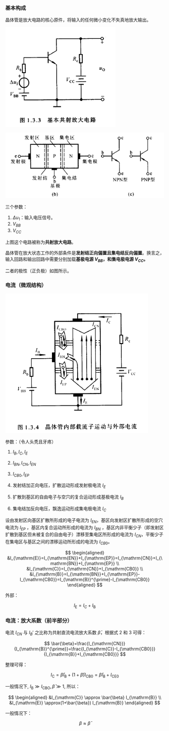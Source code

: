 ### 基本构成

晶体管是放大电路的核心原件，将输入的任何微小变化不失真地放大输出。

![image.png](assets/image-20211116083433-dsd8xf1.png)

![image.png](assets/image-20211116084548-tt07xm9.png "（复习：三极管的结构）")

三个参数：

1. $\Delta u_1$：输入电压信号。
2. $V_{BB}$
3. $V_{CC}$

上图这个电路被称为**共射放大电路**。

晶体管在放大状态工作的外部条件是**发射结正向偏置且集电结反向偏置**。换言之，输入回路和输出回路中需要分别加载**基极电源 $V_{BB}$，和集电极电源 $V_{CC}$。**

二者的极性（正负极）如图所示。

### 电流（微观结构）

![image.png](assets/image-20211116084813-sgc18h1.png)

参数：（令人头秃且牙疼）

1. $I_B, I_C, I_E$
2. $I_{BN}, I_{CN}, I_{EN}$
3. $I_{CB0}, I_{EP}$


1. 发射结加正向电压，扩散运动形成发射极电流 $I_E$
2. 扩散到基区的自由电子与空穴的复合运动形成基极电流 $I_B$
3. 集电结加反向电压，飘逸运动形成集电极电流 $I_C$


设由发射区向基区扩散所形成的电子电流为 $I_{EN}$，基区向发射区扩散所形成的空穴电流为 $I_{EP}$ ，基区内复合运动所形成的电流为 $I_{BN}$ ，基区内非平衡少子（即发射区扩散到基区但未被复合的自由电子）漂移至集电区所形成的电流为 $I_{CN}$，平衡少子在集电区与基区之间的漂移运动所形成的电流为 $I_{CB0}$。

$$
\begin{aligned}
&I_{\mathrm{E}}=I_{\mathrm{EN}}+I_{\mathrm{EP}}=I_{\mathrm{CN}}+I_{\mathrm{BN}}+I_{\mathrm{EP}} \\
&I_{\mathrm{C}}=I_{\mathrm{CN}}+I_{\mathrm{CB0}} \\
&I_{\mathrm{B}}=I_{\mathrm{BN}}+I_{\mathrm{EP}}-I_{\mathrm{CB0}}=I_{\mathrm{B}}^{\prime}-I_{\mathrm{CB0}}
\end{aligned}
$$

外部：

$$
I_{\mathrm{E}}=I_{C}+I_{\mathrm{B}}
$$

### 电流：放大系数（前半部分）

电流 $I_{CN}$ 与 $I_B'$ 之比称为共射直流电流放大系数 $\bar{\beta}$，根据式 2 和 3 可得：

$$
\bar{\beta}=\frac{I_{\mathrm{CN}}}{I_{\mathrm{B}}^{\prime}}=\frac{I_{\mathrm{C}}-I_{\mathrm{CB0}}}{I_{\mathrm{B}}+I_{\mathrm{CB0}}}
$$

整理可得：

$$
I_{\mathrm{C}}=\bar{\beta} I_{\mathrm{B}}+(1+\bar{\beta}) I_{\mathrm{CB0}}=\bar{\beta} I_{\mathrm{B}}+I_{\mathrm{CE0}}
$$

一般情况下, $I_{\mathrm{B}} \gg I_{\mathrm{CBO}}, \bar{\beta} \gg 1$, 所以：

$$
\begin{aligned}
&I_{\mathrm{C}} \approx \bar{\beta} I_{\mathrm{B}} \\
&I_{\mathrm{E}} \approx(1+\bar{\beta}) I_{\mathrm{B}}
\end{aligned}
$$

一般情况下：

$$
\beta \approx \bar{\beta}
$$
